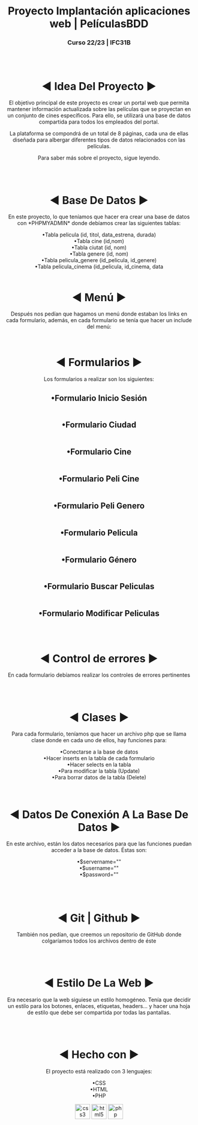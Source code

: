 <h1 align="center">Proyecto Implantación aplicaciones web | PelículasBDD</h1>
<h3 align="center">Curso 22/23 | IFC31B</h3>
<br>
<br>
<h1 align="center">◄ Idea Del Proyecto ►</h1>
<p align="center">El objetivo principal de este proyecto es crear un portal web que permita mantener información actualizada sobre las películas que se proyectan en un conjunto de cines específicos. Para ello, se utilizará una base de datos compartida para todos los empleados del portal.</p>
<p align="center">La plataforma se compondrá de un total de 8 páginas, cada una de ellas diseñada para albergar diferentes tipos de datos relacionados con las películas.</p>
<p align="center">Para saber más sobre el proyecto, sigue leyendo.</p>
<br>
<br>
<h1 align="center">◄ Base De Datos ►</h1>
<p align="center">En este proyecto, lo que teníamos que hacer era crear una base de datos con *PHPMYADMIN* donde debíamos crear las siguientes tablas:</p>
<div align="center">•Tabla pelicula (id, titol, data_estrena, durada)</div>
<div align="center">•Tabla cine (id,nom)</div>
<div align="center">•Tabla ciutat (id, nom)</div>
<div align="center">•Tabla genere (id, nom)</div>
<div align="center">•Tabla pelicula_genere (id_pelicula, id_genere)</div>
<div align="center">•Tabla pelicula_cinema (id_pelicula, id_cinema, data</div>
<img src="https://github.com/JoanRamirezFuster/Proyecto-Peliculas-BDD/blob/master/img_bdd.jpg" alt="">
<br>
<br>
<h1 align="center">◄ Menú ►</h1>
<p align="center">Después nos pedían que hagamos un menú donde estaban los links en cada formulario, además, en cada formulario se tenía que hacer un include del menú:</p>
<img src="https://github.com/JoanRamirezFuster/Proyecto-Peliculas-BDD/blob/master/img_menu.jpg" alt="">
<br>
<br>
<h1 align="center">◄ Formularios ►</h1>
<p align="center">Los formularios a realizar son los siguientes:</p>
<div align="center"><h2>•Formulario Inicio Sesión</h2></div>
<img src="https://github.com/JoanRamirezFuster/Proyecto-Peliculas-BDD/blob/master/img_formulari_login.png" alt="">
<br>
<div align="center"><h2>•Formulario Ciudad</h2></div>
<img src="https://github.com/JoanRamirezFuster/Proyecto-Peliculas-BDD/blob/master/img_formulari_ciutat.jpg" alt="">
<br>
<div align="center"><h2>•Formulario Cine</h2></div>
<img src="https://github.com/JoanRamirezFuster/Proyecto-Peliculas-BDD/blob/master/img_formulari_cine.jpg" alt="">
<br>
<div align="center"><h2>•Formulario Peli Cine</h2></div>
<img src="https://github.com/JoanRamirezFuster/Proyecto-Peliculas-BDD/blob/master/img_formulari_peli_cine.jpg" alt="">
<br>
<div align="center"><h2>•Formulario Peli Genero</h2></div>
<img src="https://github.com/JoanRamirezFuster/Proyecto-Peliculas-BDD/blob/master/img_formulari_peli_genere.jpg" alt="">
<br>
<div align="center"><h2>•Formulario Pelicula</h2></div>
<img src="https://github.com/JoanRamirezFuster/Proyecto-Peliculas-BDD/blob/master/img_formulari_peli.jpg" alt="">
<br>
<div align="center"><h2>•Formulario Género</h2></div>
<img src="https://github.com/JoanRamirezFuster/Proyecto-Peliculas-BDD/blob/master/img_formulari_genere.jpg" alt="">
<br>
<div align="center"><h2>•Formulario Buscar Peliculas</h2></div>
<img src="https://github.com/JoanRamirezFuster/Proyecto-Peliculas-BDD/blob/master/img_formulari_cerca.jpg" alt="">
<br>
<div align="center"><h2>•Formulario Modificar Peliculas</h2></div>
<img src="https://github.com/JoanRamirezFuster/Proyecto-Peliculas-BDD/blob/master/img_formulari_modificar.png" alt="">
<br>
<br>
<br>
<h1 align="center">◄ Control de errores ►</h1>
<p align="center">En cada formulario debíamos realizar los controles de errores pertinentes</p>
<br>
<br>
<h1 align="center">◄ Clases ►</h1>
<p align="center">Para cada formulario, teníamos que hacer un archivo php que se llama clase donde en cada uno de ellos, hay funciones para:</p>
<div align="center">•Conectarse a la base de datos</div>
<div align="center">•Hacer inserts en la tabla de cada formulario</div>
<div align="center">•Hacer selects en la tabla</div>
<div align="center">•Para modificar la tabla (Update)</div>
<div align="center">•Para borrar datos de la tabla (Delete)</div>
<br>
<br>
<h1 align="center">◄ Datos De Conexión A La Base De Datos ►</h1>
<p align="center">En este archivo, están los datos necesarios para que las funciones puedan acceder a la base de datos. Éstas son:</p>
<div align="center">•$servername=""</div>
<div align="center">•$username=""</div>
<div align="center">•$password=""</div>
<br>
<br>
<br>
<h1 align="center">◄ Git | Github ►</h1>
<p align="center">También nos pedían, que creemos un repositorio de GitHub donde colgaríamos todos los archivos dentro de éste</p>
<br>
<br>
<h1 align="center">◄ Estilo De La Web ►</h1>
<p align="center">Era necesario que la web siguiese un estilo homogéneo. Tenía que decidir un estilo para los botones, enlaces, etiquetas, headers… y hacer una hoja de estilo que debe ser compartida por todas las pantallas.</p>
<br>
<br>
<h1 align="center">◄ Hecho con ►</h1>
<p align="center">El proyecto está realizado con 3 lenguajes:</p>
<div align="center">•CSS</div>
<div align="center">•HTML</div>
<div align="center">•PHP</div>
<p align="center"><img src="https://raw.githubusercontent.com/devicons/devicon/master/icons/css3/css3-original-wordmark.svg" alt="css3" width="40" height="40"/> </a>
<img src="https://raw.githubusercontent.com/devicons/devicon/master/icons/html5/html5-original-wordmark.svg" alt="html5" width="40" height="40"/> </a>
<img src="https://raw.githubusercontent.com/devicons/devicon/master/icons/php/php-original.svg" alt="php" width="40" height="40"/> </a> 
